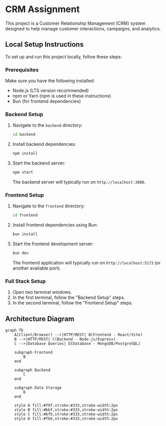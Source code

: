 # CRM Assignment

This project is a Customer Relationship Management (CRM) system designed to help manage customer interactions, campaigns, and analytics.

## Local Setup Instructions

To set up and run this project locally, follow these steps:

### Prerequisites

Make sure you have the following installed:
- Node.js (LTS version recommended)
- npm or Yarn (npm is used in these instructions)
- Bun (for frontend dependencies)

### Backend Setup

1.  Navigate to the `backend` directory:
    ```bash
    cd backend
    ```
2.  Install backend dependencies:
    ```bash
    npm install
    ```
3.  Start the backend server:
    ```bash
    npm start
    ```
    The backend server will typically run on `http://localhost:3000`.

### Frontend Setup

1.  Navigate to the `frontend` directory:
    ```bash
    cd frontend
    ```
2.  Install frontend dependencies using Bun:
    ```bash
    bun install
    ```
3.  Start the frontend development server:
    ```bash
    bun dev
    ```
    The frontend application will typically run on `http://localhost:5173` (or another available port).

### Full Stack Setup

1.  Open two terminal windows.
2.  In the first terminal, follow the "Backend Setup" steps.
3.  In the second terminal, follow the "Frontend Setup" steps.

## Architecture Diagram

```mermaid
graph TD
    A[Client/Browser] -->|HTTP/REST| B(Frontend - React/Vite)
    B -->|HTTP/REST| C(Backend - Node.js/Express)
    C -->|Database Queries| D[Database - MongoDB/PostgreSQL]

    subgraph Frontend
        B
    end

    subgraph Backend
        C
    end

    subgraph Data Storage
        D
    end

    style A fill:#f9f,stroke:#333,stroke-width:2px
    style B fill:#bbf,stroke:#333,stroke-width:2px
    style C fill:#bfb,stroke:#333,stroke-width:2px
    style D fill:#fbb,stroke:#333,stroke-width:2px